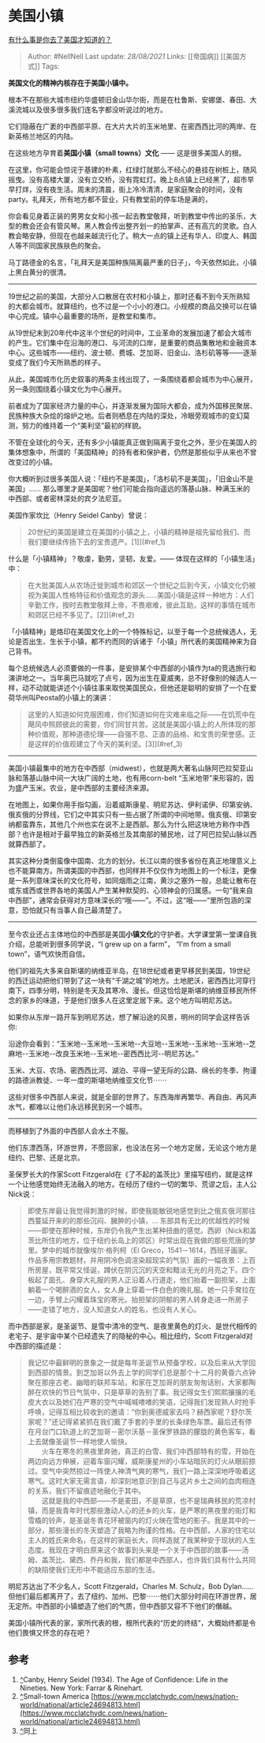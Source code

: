 # 美国小镇
[有什么事是你去了美国才知道的？](https://www.zhihu.com/question/312747301/answer/686897811)

> Author: #NellNell 
Last update: *28/08/2021* 
Links: [[帝国病]] [[美国方式]] 
Tags:   
  

**美国文化的精神内核存在于美国小镇中。**

根本不在那些大城市纽约华盛顿旧金山华尔街，而是在杜鲁斯、安娜堡、春田、大溪流城以及很多很多我们连名字都没听说过的地方。

它们隐蔽在广袤的中西部平原、在大片大片的玉米地里、在密西西比河的两岸、在新英格兰地区的内陆。

在这些地方孕育着**美国小镇（small towns）文化** —— 这是很多美国人的根。

在这里，你可能会惊诧于基建的朴素，红绿灯就那么不经心的悬挂在树桩上，随风摇曳。没有高楼大厦，没有立交桥，没有霓虹灯。晚上8点镇上已经黑了，超市早早打烊，没有夜生活。周末的清晨，街上冷冷清清，是家庭聚会的时间，没有party。礼拜天，所有地方都不营业，只有教堂前的停车场是满的，

你会看见身着正装的男男女女和小孩一起去教堂敬拜，听到教堂中传出的圣乐，大型的教会还会有管风琴。黑人教会传出整齐划一的拍掌声、还有高亢的灵歌。白人教会略安静，但现在也越来越流行化了。稍大一点的镇上还有华人、印度人、韩国人等不同国家民族肤色的聚会。

马丁路德金的名言，「礼拜天是美国种族隔离最严重的日子」，今天依然如此，小镇上黑白黄分的很清。

---

19世纪之前的美国，大部分人口散居在农村和小镇上，那时还看不到今天所熟知的大都会城市。就算纽约，也不过是一个小小的港口。小规模的商品交换可以在镇中心完成。镇中心最重要的场所，是教堂和集市。

从19世纪末到20年代中这半个世纪的时间中，工业革命的发展加速了都会大城市的产生。它们集中在沿海的港口、与河流的口岸，是重要的商品集散地和金融资本中心。这些城市——纽约、波士顿、费城、芝加哥、旧金山、洛杉矶等等——逐渐变成了我们今天所熟悉的样子。

从此，美国城市化历史叙事的两条主线出现了，一条围绕着都会城市为中心展开，另一条则围绕着小镇文化为中心展开。

前者成为了国家经济力量的中心，并逐渐发展为国际大都会，成为外国移民聚居、民族种族大杂烩的熔炉之地。后者则栖息在内陆的深处，冷眼旁观城市的变幻莫测，努力的维持着一个“美利坚”最初的样貌。

不管在全球化的今天，还有多少小镇能真正做到隔离于变化之外，至少在美国人的集体想象中，所谓的「美国精神」的持有者和保护者，仍然是那些似乎从来也不曾改变过的小镇。

你大概听到过很多美国人说：「纽约不是美国」，「洛杉矶不是美国」，「旧金山不是美国」…… 那么哪里才是美国呢？他们可能会指向遥远的落基山脉、种满玉米的中西部、或者密林深处的宾夕法尼亚。

美国作家坎比（Henry Seidel Canby）曾说：

> 20世纪的美国是建立在美国的小镇之上，小镇的精神是祖先留给我们、而我们要继续传扬下去的宝贵遗产。[1]](#ref_1)

什么是「小镇精神」？敬虔，勤劳，坚韧，友爱。—— 体现在这样的「小镇生活」中：

> 在大批美国人从农场迁徙到城市和郊区一个世纪之后到今天，小镇文化仍被视为美国人性格特征和价值观念的源头……美国小镇是这样一种地方：人们辛勤工作，按时去教堂敬拜上帝，不畏艰难，彼此互助，这样的事情在城市和郊区已经不多见了。[2]](#ref_2)

「小镇精神」是烙印在美国文化上的一个特殊标记，以至于每一个总统候选人，无论是否出生、生长于小镇，都不约而同的诉诸于「小镇」所代表的美国精神来为自己背书。

每个总统候选人必须要做的一件事，是安排某个中西部的小镇作为ta的竞选旅行和演讲地之一。当年奥巴马就吃了点亏，因为出生在夏威夷，总不好像别的候选人一样，动不动就能讲述个小镇往事来取悦美国民众，但他还是聪明的安排了一个在爱荷华州叫Peosta的小镇上的演讲：

> 这里的人知道如何克服困难，你们知道如何在灾难来临之际——在饥荒中在飓风中照顾彼此的需要，你们同甘共苦。这就是美国小镇上的人所体现的那种价值观，那种道德伦理——自强不息、正直的品格、和宝贵的荣誉感。正是这样的价值观建立了今天的美利坚。[3]](#ref_3)

---

美国小镇最集中的地方在中西部（midwest），也就是两大著名山脉阿巴拉契亚山脉和落基山脉中间一大块广阔的土地，也有用corn-belt “玉米地带”来形容的，因为盛产玉米。农业，是中西部的主要经济来源。

在地图上，如果你用手指勾画，沿着威斯康星、明尼苏达、伊利诺伊、印第安纳、俄亥俄的分界线，它们之中其实只有一些占据了所谓的中间地带。俄亥俄、印第安纳都蛮靠东，其他几个州也实在说不上是西部。那么为什么把这块地方称作中西部？也许是相对于最早独立的新英格兰及其南部的殖民地，过了阿巴拉契山脉以西就算西部了。

其实这种分类倒蛮像中国南、北方的划分。长江以南的很多省份在真正地理意义上也不能算南方。所谓美国的中西部，也同样并不仅仅作为地图上的一个标注，更像是一系列意味深长的文化符号，如同烟雨之江南，黄沙之塞外一般，总能让散布在或东或西或世界各地的美国人产生某种默契的、心领神会的归属感。一句“我来自中西部”，通常会获得对方意味深长的“哦——”。不过，这“哦——”里所包涵的深意，恐怕就只有当事人自己最清楚了。

---

至今农业还占主体地位的中西部是美国**小镇文化**的守护者。大学课堂第一堂课自我介绍，总能听到很多同学说，“I grew up on a farm”， “I'm from a small town”，语气欢快而自信。

他们的祖先大多来自斯堪的纳维亚半岛，在18世纪或者更早移民到美国，19世纪的西迁运动把他们带到了这一块有“千湖之城”的地方。土地肥沃，密西西比河穿行南下，四季分明，特别是冬天及其寒冷、漫长。但这恰恰是斯堪的纳维亚移民所怀念的家乡的味道，于是他们很多人在这里定居下来。这个地方叫明尼苏达。

如果你从东岸一路开车到明尼苏达，想了解沿途的风景，明州的同学会这样告诉你:

沿途你会看到：“玉米地--玉米地--玉米地--大豆地--玉米地--玉米地--玉米地--芝麻地--玉米地--改良玉米地--玉米地--密西西比河--明尼苏达。”

玉米、大豆、农场、密西西比河、湖泊、平得一望无际的公路、绵长的冬季、拘谨的路德派教徒、一年一度的斯堪地纳维亚文化节⋯⋯

这些对很多中西部人来说，就是全部的世界了。东西海岸再繁华、再自由、再风声水气，都难以让他们永远移民到另一个城市。

---

而移植到了外面的中西部人会水土不服。

他们东漂西荡，环游世界，不愿回家，也没法在另一个地方定居，无论这个地方是纽约、巴黎、还是北京。

圣保罗长大的作家Scott Fitzgerald在《了不起的盖茨比》里描写纽约，就是这样一个让他感觉始终无法融入的地方。在经历了纽约一切的繁华、荒谬之后，主人公Nick说：

> 即使东岸最让我觉得刺激的时候，即使我能敏锐地感觉到比之俄亥俄河那往西蔓延开来的的那些沉闷、臃肿的小镇，... 东部具有无比的优越性的时候 ——即使在那种时候，东岸仍令我产生出某种扭曲的感觉。西卵（Nick和盖茨比所住的地方，位于纽约长岛上的郊区）时常出现在我做的那些荒唐的梦里。梦中的城市就像埃尔·格列柯（El Greco，1541－1614，西班牙画家。作品多用宗教题材，并用阴冷色调渲染超现实的气氛）画的一幅夜景：上百所房屋，既平常又怪诞，蹲伏在阴沉沉的天空和黯淡无光的月亮之下。四个板起了面孔、身穿大礼服的男人正沿着人行道走，他们抬着一副担架，上面躺着一个喝醉酒的女人，女人身上穿着一件白色的晚礼服。她一只手耷拉在一边，手臂上闪耀着珠宝的寒光。抬担架的阴郁的男人转身走进一所房子——走错了地方，没人知道女人的姓名，也没有人关心。

  

而中西部是家，是圣诞节、是雪中清冷的空气、是夜里黄色的灯火、是世代相传的老宅子、是宇宙中某个已经遗失了的隐秘的中心。相比纽约，Scott Fitzgerald对中西部的描述是：

> 我记忆中最鲜明的景象之一就是每年圣诞节从预备学校，以及后来从大学回到西部的情景。到芝加哥以外去上学的同学们总是那个十二月的黄昏六点钟聚在那座古老、幽暗的联邦车站，和家在芝加哥的朋友匆匆话别，大家都陶醉在欢快的节日气氛中，只是草草的告别了事。我记得女生们熙熙攘攘的毛皮大衣以及她们在严寒的空气中喊喊喳喳的笑语，记得我们发现熟人时抢手呼唤，记得互相比较收到的邀请：“你到奥德威家去吗？赫西家呢？舒尔茨家呢？”还记得紧紧抓在我们戴了手套的手里的长条绿色车票。最后还有停在月台门口轨道上的芝加哥－密尔沃基－圣保罗铁路的朦胧的黄色客车，看上去就像圣诞节一样地使人愉快。  
> 　　火车在寒冬的黑夜里奔驰，真正的白雪、我们中西部特有的雪，开始在两边向远方伸展，迎着车窗闪耀，威斯康星州的小车站暗灰的灯火从眼前掠过。空气中突然掠过一阵使人神清气爽的寒气，我们一路上深深地呼吸着这寒气。这时大家无需言语，却深刻地意识到自己与这片乡土之间的血肉相连的关系，我们不留痕迹地融化于其中。  
> 　　这就是我的中西部——不是麦田，不是草原，也不是瑞典移民的荒凉村镇，而是我青年时代那些激动人心的还乡的火车，是严寒的黑夜里的街灯和雪橇的铃声，是圣诞冬青花环被窗内的灯火映在雪地的影子。我是其中的一部分，那些漫长的冬天塑造了我略为拘谨的性格。在中西部，人家的住宅以主人的姓氏来命名，在这样的家庭长大，同样造就了我某种安于现状的人生态度。我现在才明白原来这个故事到头来是一个关于中西部的故事——汤姆、盖茨比、黛西、乔丹和我，我们都是中西部人，也许我们具有什么共同的缺陷使我们无形中不能适应东部的生活。

  

明尼苏达出了不少名人，Scott Fitzgerald，Charles M. Schulz，Bob Dylan……但他们最后都离开了，去了纽约、加州、巴黎⋯⋯他们大部分时间在环游世界，居无定所。中西部的小镇塑造了他们的气质，但中西部又容不下他们的僭越。

美国小镇所代表的家，家所代表的根，根所代表的“历史的终结“，大概始终都是令他们畏惧又怀念的存在吧？

## 参考

1.  [^](#ref_1_0)Canby, Henry Seidel (1934). The Age of Confidence: Life in the Nineties. New York: Farrar & Rinehart.
2.  [^](#ref_2_0)Small-town America [https://www.mcclatchydc.com/news/nation-world/national/article24694813.html](https://www.mcclatchydc.com/news/nation-world/national/article24694813.html)
3.  [^](#ref_3_0)同上